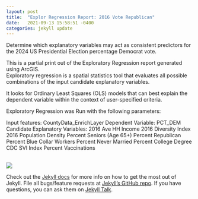 ```yaml
---
layout: post
title:  "Explor Regression Report: 2016 Vote Republican"
date:   2021-09-13 15:58:51 -0400
categories: jekyll update
---
```

Determine which explanatory variables may act as consistent predictors for the 2024
US Presidential Election percentage Democrat vote.

This is a partial print out of the Exploratory Regression report generated using ArcGIS.  
Exploratory regression is a spatial statistics tool that evaluates all possible combinations
of the input candidate explanatory variables.  

It looks for Ordinary Least Squares (OLS) models that can best explain the dependent variable
within the context of user-specified criteria.

Exploratory Regression was Run with the following parameters:

Input features: CountyData_EnrichLayer
Dependent Variable: PCT_DEM
Candidate Explanatory Variables:
2016 Ave HH Income
2016 Diversity Index
2016 Population Density
Percent Seniors (Age 65+)
Percent Republican
Percent Blue Collar Workers
Percent Never Married
Percent College Degree
CDC SVI Index
Percent Vaccinations

<br>
<img src="/assets/ER_2020_PCT_Republican.png">
<br>

Check out the [Jekyll docs][jekyll-docs] for more info on how to get the most out of Jekyll. File all bugs/feature requests at [Jekyll’s GitHub repo][jekyll-gh]. If you have questions, you can ask them on [Jekyll Talk][jekyll-talk].

[jekyll-docs]: https://jekyllrb.com/docs/home
[jekyll-gh]:   https://github.com/jekyll/jekyll
[jekyll-talk]: https://talk.jekyllrb.com/
